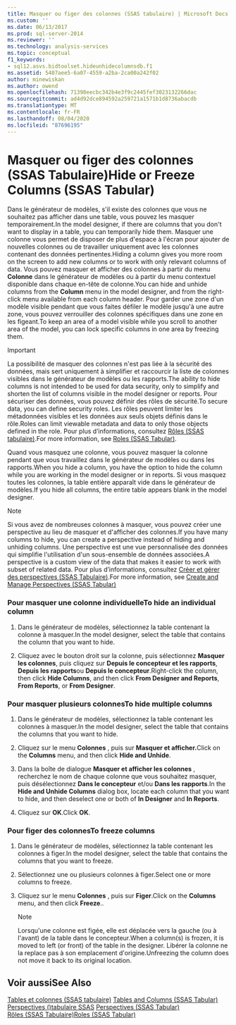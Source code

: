 ```yaml
---
title: Masquer ou figer des colonnes (SSAS tabulaire) | Microsoft Docs
ms.custom: ''
ms.date: 06/13/2017
ms.prod: sql-server-2014
ms.reviewer: ''
ms.technology: analysis-services
ms.topic: conceptual
f1_keywords:
- sql12.asvs.bidtoolset.hideunhidecolumnsdb.f1
ms.assetid: 5407aee5-6a07-4559-a2ba-2ca00a242f02
author: minewiskan
ms.author: owend
ms.openlocfilehash: 71398eecbc342b4e3f9c2445fef3023132266dac
ms.sourcegitcommit: ad4d92dce894592a259721a1571b1d8736abacdb
ms.translationtype: MT
ms.contentlocale: fr-FR
ms.lasthandoff: 08/04/2020
ms.locfileid: "87696195"
---
```

# <a name="hide-or-freeze-columns-ssas-tabular"></a><span data-ttu-id="782b4-102">Masquer ou figer des colonnes (SSAS Tabulaire)</span><span class="sxs-lookup"><span data-stu-id="782b4-102">Hide or Freeze Columns (SSAS Tabular)</span></span>
  <span data-ttu-id="782b4-103">Dans le générateur de modèles, s'il existe des colonnes que vous ne souhaitez pas afficher dans une table, vous pouvez les masquer temporairement.</span><span class="sxs-lookup"><span data-stu-id="782b4-103">In the model designer, if there are columns that you don't want to display in a table, you can temporarily hide them.</span></span> <span data-ttu-id="782b4-104">Masquer une colonne vous permet de disposer de plus d'espace à l'écran pour ajouter de nouvelles colonnes ou de travailler uniquement avec les colonnes contenant des données pertinentes.</span><span class="sxs-lookup"><span data-stu-id="782b4-104">Hiding a column gives you more room on the screen to add new columns or to work with only relevant columns of data.</span></span> <span data-ttu-id="782b4-105">Vous pouvez masquer et afficher des colonnes à partir du menu **Colonne** dans le générateur de modèles ou à partir du menu contextuel disponible dans chaque en-tête de colonne.</span><span class="sxs-lookup"><span data-stu-id="782b4-105">You can hide and unhide columns from the **Column** menu in the model designer, and from the right-click menu available from each column header.</span></span> <span data-ttu-id="782b4-106">Pour garder une zone d'un modèle visible pendant que vous faites défiler le modèle jusqu'à une autre zone, vous pouvez verrouiller des colonnes spécifiques dans une zone en les figeant.</span><span class="sxs-lookup"><span data-stu-id="782b4-106">To keep an area of a model visible while you scroll to another area of the model, you can lock specific columns in one area by freezing them.</span></span>  
  
> [!IMPORTANT]  
>  <span data-ttu-id="782b4-107">La possibilité de masquer des colonnes n'est pas liée à la sécurité des données, mais sert uniquement à simplifier et raccourcir la liste de colonnes visibles dans le générateur de modèles ou les rapports.</span><span class="sxs-lookup"><span data-stu-id="782b4-107">The ability to hide columns is not intended to be used for data security, only to simplify and shorten the list of columns visible in the model designer or reports.</span></span> <span data-ttu-id="782b4-108">Pour sécuriser des données, vous pouvez définir des rôles de sécurité.</span><span class="sxs-lookup"><span data-stu-id="782b4-108">To secure data, you can define security roles.</span></span> <span data-ttu-id="782b4-109">Les rôles peuvent limiter les métadonnées visibles et les données aux seuls objets définis dans le rôle.</span><span class="sxs-lookup"><span data-stu-id="782b4-109">Roles can limit viewable metadata and data to only those objects defined in the role.</span></span> <span data-ttu-id="782b4-110">Pour plus d’informations, consultez [Rôles &#40;SSAS tabulaire&#41;](roles-ssas-tabular.md).</span><span class="sxs-lookup"><span data-stu-id="782b4-110">For more information, see [Roles &#40;SSAS Tabular&#41;](roles-ssas-tabular.md).</span></span>  
  
 <span data-ttu-id="782b4-111">Quand vous masquez une colonne, vous pouvez masquer la colonne pendant que vous travaillez dans le générateur de modèles ou dans les rapports.</span><span class="sxs-lookup"><span data-stu-id="782b4-111">When you hide a column, you have the option to hide the column while you are working in the model designer or in reports.</span></span> <span data-ttu-id="782b4-112">Si vous masquez toutes les colonnes, la table entière apparaît vide dans le générateur de modèles.</span><span class="sxs-lookup"><span data-stu-id="782b4-112">If you hide all columns, the entire table appears blank in the model designer.</span></span>  
  
> [!NOTE]  
>  <span data-ttu-id="782b4-113">Si vous avez de nombreuses colonnes à masquer, vous pouvez créer une perspective au lieu de masquer et d'afficher des colonnes.</span><span class="sxs-lookup"><span data-stu-id="782b4-113">If you have many columns to hide, you can create a perspective instead of hiding and unhiding columns.</span></span> <span data-ttu-id="782b4-114">Une perspective est une vue personnalisée des données qui simplifie l'utilisation d'un sous-ensemble de données associées.</span><span class="sxs-lookup"><span data-stu-id="782b4-114">A perspective is a custom view of the data that makes it easier to work with subset of related data.</span></span> <span data-ttu-id="782b4-115">Pour plus d’informations, consultez [Créer et gérer des perspectives &#40;SSAS Tabulaire&#41;](perspectives-ssas-tabular.md).</span><span class="sxs-lookup"><span data-stu-id="782b4-115">For more information, see [Create and Manage Perspectives &#40;SSAS Tabular&#41;](perspectives-ssas-tabular.md)</span></span>  
  
### <a name="to-hide-an-individual-column"></a><span data-ttu-id="782b4-116">Pour masquer une colonne individuelle</span><span class="sxs-lookup"><span data-stu-id="782b4-116">To hide an individual column</span></span>  
  
1.  <span data-ttu-id="782b4-117">Dans le générateur de modèles, sélectionnez la table contenant la colonne à masquer.</span><span class="sxs-lookup"><span data-stu-id="782b4-117">In the model designer, select the table that contains the column that you want to hide.</span></span>  
  
2.  <span data-ttu-id="782b4-118">Cliquez avec le bouton droit sur la colonne, puis sélectionnez **Masquer les colonnes**, puis cliquez sur **Depuis le concepteur et les rapports**, **Depuis les rapports**ou **Depuis le concepteur**.</span><span class="sxs-lookup"><span data-stu-id="782b4-118">Right-click the column, then click **Hide Columns**, and then click **From Designer and Reports**, **From Reports**, or **From Designer**.</span></span>  
  
### <a name="to-hide-multiple-columns"></a><span data-ttu-id="782b4-119">Pour masquer plusieurs colonnes</span><span class="sxs-lookup"><span data-stu-id="782b4-119">To hide multiple columns</span></span>  
  
1.  <span data-ttu-id="782b4-120">Dans le générateur de modèles, sélectionnez la table contenant les colonnes à masquer.</span><span class="sxs-lookup"><span data-stu-id="782b4-120">In the model designer, select the table that contains the columns that you want to hide.</span></span>  
  
2.  <span data-ttu-id="782b4-121">Cliquez sur le menu **Colonnes** , puis sur **Masquer et afficher.**</span><span class="sxs-lookup"><span data-stu-id="782b4-121">Click on the **Columns** menu, and then click **Hide and Unhide**.</span></span>  
  
3.  <span data-ttu-id="782b4-122">Dans la boîte de dialogue **Masquer et afficher les colonnes** , recherchez le nom de chaque colonne que vous souhaitez masquer, puis désélectionnez **Dans le concepteur** et/ou **Dans les rapports**.</span><span class="sxs-lookup"><span data-stu-id="782b4-122">In the **Hide and Unhide Columns** dialog box, locate each column that you want to hide, and then deselect one or both of **In Designer** and **In Reports**.</span></span>  
  
4.  <span data-ttu-id="782b4-123">Cliquez sur **OK**.</span><span class="sxs-lookup"><span data-stu-id="782b4-123">Click **OK**.</span></span>  
  
### <a name="to-freeze-columns"></a><span data-ttu-id="782b4-124">Pour figer des colonnes</span><span class="sxs-lookup"><span data-stu-id="782b4-124">To freeze columns</span></span>  
  
1.  <span data-ttu-id="782b4-125">Dans le générateur de modèles, sélectionnez la table contenant les colonnes à figer.</span><span class="sxs-lookup"><span data-stu-id="782b4-125">In the model designer, select the table that contains the columns that you want to freeze.</span></span>  
  
2.  <span data-ttu-id="782b4-126">Sélectionnez une ou plusieurs colonnes à figer.</span><span class="sxs-lookup"><span data-stu-id="782b4-126">Select one or more columns to freeze.</span></span>  
  
3.  <span data-ttu-id="782b4-127">Cliquez sur le menu **Colonnes** , puis sur **Figer**.</span><span class="sxs-lookup"><span data-stu-id="782b4-127">Click on the **Columns** menu, and then click **Freeze**..</span></span>  
  
    > [!NOTE]  
    >  <span data-ttu-id="782b4-128">Lorsqu'une colonne est figée, elle est déplacée vers la gauche (ou à l'avant) de la table dans le concepteur.</span><span class="sxs-lookup"><span data-stu-id="782b4-128">When a column(s) is frozen, it is moved to left (or front) of the table in the designer.</span></span> <span data-ttu-id="782b4-129">Libérer la colonne ne la replace pas à son emplacement d'origine.</span><span class="sxs-lookup"><span data-stu-id="782b4-129">Unfreezing the column does not move it back to its original location.</span></span>  
  
## <a name="see-also"></a><span data-ttu-id="782b4-130">Voir aussi</span><span class="sxs-lookup"><span data-stu-id="782b4-130">See Also</span></span>  
 <span data-ttu-id="782b4-131">[Tables et colonnes &#40;SSAS tabulaire&#41;](tables-and-columns-ssas-tabular.md) </span><span class="sxs-lookup"><span data-stu-id="782b4-131">[Tables and Columns &#40;SSAS Tabular&#41;](tables-and-columns-ssas-tabular.md) </span></span>  
 <span data-ttu-id="782b4-132">[Perspectives &#40;&#41;tabulaire SSAS](perspectives-ssas-tabular.md) </span><span class="sxs-lookup"><span data-stu-id="782b4-132">[Perspectives &#40;SSAS Tabular&#41;](perspectives-ssas-tabular.md) </span></span>  
 [<span data-ttu-id="782b4-133">Rôles &#40;SSAS Tabulaire&#41;</span><span class="sxs-lookup"><span data-stu-id="782b4-133">Roles &#40;SSAS Tabular&#41;</span></span>](roles-ssas-tabular.md)  
  
  
